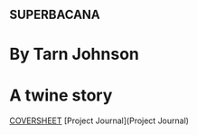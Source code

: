 ## SUPERBACANA
# By Tarn Johnson
# A twine story

[COVERSHEET](COVERSHEET)
[Project Journal](Project Journal)
